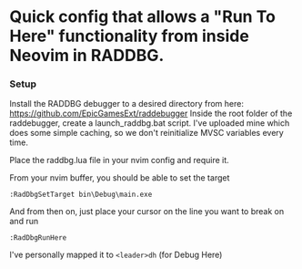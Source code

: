 # Quick config that allows a "Run To Here" functionality from inside Neovim in RADDBG.

### Setup
Install the RADDBG debugger to a desired directory from here: https://github.com/EpicGamesExt/raddebugger
Inside the root folder of the raddebugger, create a launch_raddbg.bat script. I've uploaded mine which does
some simple caching, so we don't reinitialize MVSC variables every time.

Place the raddbg.lua file in your nvim config and require it. 

From your nvim buffer, you should be able to set the target

```
:RadDbgSetTarget bin\Debug\main.exe
```

And from then on, just place your cursor on the line you want to break on and run

```
:RadDbgRunHere
```

I've personally mapped it to `<leader>dh` (for Debug Here)

